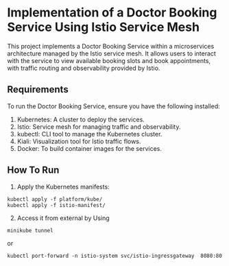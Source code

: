 # Implementation of a Doctor Booking Service Using Istio Service Mesh
This project implements a Doctor Booking Service within a microservices architecture managed by the Istio service mesh.
 It allows users to interact with the service to view available booking slots and book appointments, with traffic routing and observability provided by Istio.

## Requirements
To run the Doctor Booking Service, ensure you have the following installed:

1. Kubernetes: A cluster to deploy the services.
2. Istio: Service mesh for managing traffic and observability.
3. kubectl: CLI tool to manage the Kubernetes cluster.
4. Kiali: Visualization tool for Istio traffic flows.
5. Docker: To build container images for the services.

## How To Run
1. Apply the Kubernetes manifests:
```
kubectl apply -f platform/kube/
kubectl apply -f istio-manifest/
```
2. Access it from external by Using
```
minikube tunnel
```
or
```
kubectl port-forward -n istio-system svc/istio-ingressgateway  8080:80
```